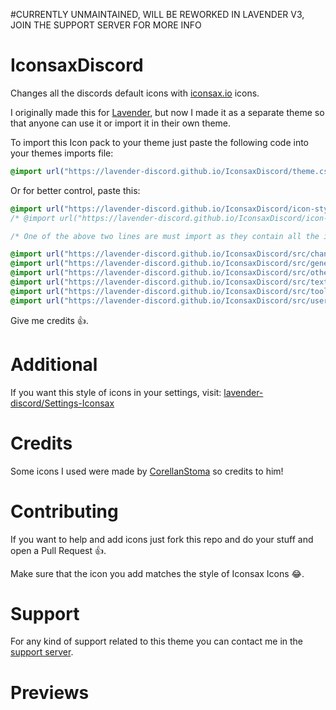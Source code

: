 #CURRENTLY UNMAINTAINED, WILL BE REWORKED IN LAVENDER V3, JOIN THE SUPPORT SERVER FOR MORE INFO

# IconsaxDiscord
Changes all the discords default icons with [iconsax.io](https://iconsax.io) icons.

I originally made this for [Lavender](https://github.com/lavender-discord/Lavender), but now I made it as a separate theme so that anyone can use it or import it in their own theme.

To import this Icon pack to your theme just paste the following code into your themes imports file:

```css
@import url("https://lavender-discord.github.io/IconsaxDiscord/theme.css");
```

Or for better control, paste this:

```css
@import url("https://lavender-discord.github.io/IconsaxDiscord/icon-styles/icons-bold.css");
/* @import url("https://lavender-discord.github.io/IconsaxDiscord/icon-styles/icons-linear.css"); */

/* One of the above two lines are must import as they contain all the icons */

@import url("https://lavender-discord.github.io/IconsaxDiscord/src/channel-icons.css");
@import url("https://lavender-discord.github.io/IconsaxDiscord/src/general.css");
@import url("https://lavender-discord.github.io/IconsaxDiscord/src/others.css");
@import url("https://lavender-discord.github.io/IconsaxDiscord/src/text-bar.css");
@import url("https://lavender-discord.github.io/IconsaxDiscord/src/toolbar.css");
@import url("https://lavender-discord.github.io/IconsaxDiscord/src/user-actions.css");
```

Give me credits 👍.

# Additional

If you want this style of icons in your settings, visit: [lavender-discord/Settings-Iconsax](https://github.com/lavender-discord/Settings-Iconsax)

# Credits

Some icons I used were made by [CorellanStoma](https://github.com/CorellanStoma/) so credits to him!

# Contributing

If you want to help and add icons just fork this repo and do your stuff and open a Pull Request 👍.

Make sure that the icon you add matches the style of Iconsax Icons 😂.

# Support

For any kind of support related to this theme you can contact me in the [support server](https://discord.gg/B9TK7nqRE4).

# Previews

<img src="https://lavender-discord.github.io/IconsaxDiscord/assets/1.png" alt="">

<br>

<img src="https://lavender-discord.github.io/IconsaxDiscord/assets/2.png" alt="">

<br>

<img src="https://lavender-discord.github.io/IconsaxDiscord/assets/3.png" alt="">

<br>

<img src="https://lavender-discord.github.io/IconsaxDiscord/assets/4.png" alt="">

